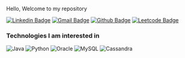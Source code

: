 Hello, Welcome to my repository

[![Linkedin Badge](https://img.shields.io/badge/-SibiSenthur-blue?style=flat-square&logo=Linkedin&logoColor=white&link=https://www.linkedin.com/in/sibisenthur/)](https://www.linkedin.com/in/sibisenthur/)
[![Gmail Badge](https://img.shields.io/badge/-msibisenthur@gmail.com-blue?style=flat-square&logo=Gmail&logoColor=white&link=mailto:msibisenthur@gmail.com)](mailto:msibisenthur@gmail.com)
[![Github Badge](https://img.shields.io/badge/-SibiSenthur-black?style=flat-square&logo=github&logoColor=white&link=https://github.com/SibiSenthur/)](https://github.com/SibiSenthur/)
[![Leetcode Badge](https://img.shields.io/badge/-SibiSenthur-F89F1B?style=flat-square&logo=leetcode&logoColor=white&link=https://leetcode.com/SibiSenthur/)](https://leetcode.com/SibiSenthur/)

<h3>Technologies I am interested in</h3>
<p>
  <img alt="Java" src="https://img.shields.io/badge/-Java-007396?style=flat-square&logo=java&logoColor=white" />
  <img alt="Python" src="https://img.shields.io/badge/-Python-3776AB?style=flat-square&logo=Python&logoColor=white" />
  <img alt="Oracle" src="https://img.shields.io/badge/-Oracle-FF0000	?style=flat-square&logo=Oracle&logoColor=white" />
  <img alt="MySQL" src="https://img.shields.io/badge/-MySQL-4479A1?style=flat-square&logo=MySQL&logoColor=white" />
  <img alt="Cassandra" src="https://img.shields.io/badge/-Cassandra-1287B1?style=flat-square&logo=apache-Cassandra&logoColor=white" />

</p>

